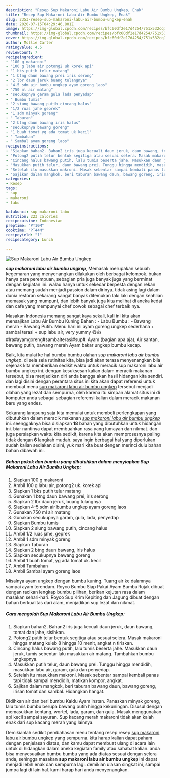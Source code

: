 ```yaml
---
description: "Resep Sup Makaroni Labu Air Bumbu Ungkep, Enak"
title: "Resep Sup Makaroni Labu Air Bumbu Ungkep, Enak"
slug: 2353-resep-sup-makaroni-labu-air-bumbu-ungkep-enak
date: 2020-07-15T04:29:46.801Z
image: https://img-global.cpcdn.com/recipes/bfc60df2e17d4254/751x532cq70/sup-makaroni-labu-air-bumbu-ungkep-foto-resep-utama.jpg
thumbnail: https://img-global.cpcdn.com/recipes/bfc60df2e17d4254/751x532cq70/sup-makaroni-labu-air-bumbu-ungkep-foto-resep-utama.jpg
cover: https://img-global.cpcdn.com/recipes/bfc60df2e17d4254/751x532cq70/sup-makaroni-labu-air-bumbu-ungkep-foto-resep-utama.jpg
author: Mollie Carter
ratingvalue: 4.5
reviewcount: 7
recipeingredient:
- "100 g makaroni"
- "100 g labu air potong2 uk korek api"
- "1 bks putih telur matang"
- "1 btng daun bawang prei iris serong"
- "2 lbr daun jeruk buang tulangnya"
- "4-5 sdm air bumbu ungkep ayam goreng laos"
- "750 ml air matang"
- "secukupnya garam gula lada penyedap"
- " Bumbu tumis"
- "2 siung bawang putih cincang halus"
- "1/2 ruas jahe geprek"
- "1 sdm minyak goreng"
- " Taburan"
- "2 btng daun bawang iris halus"
- "secukupnya bawang goreng"
- "1 buah tomat yg ada tomat uk kecil"
- " Tambahan"
- " Sambal ayam goreng laos"
recipeinstructions:
- "Siapkan bahan2. Bahan2 iris juga kecuali daun jeruk, daun bawang, tomat dan jahe, sisihkan."
- "Potong2 putih telur bentuk segitiga atau sesuai selera. Masak makaroni hingga matang kuleb 8 hingga 10 menit, angkat n tiriskan."
- "Cincang halus bawang putih, lalu tumis beserta jahe. Masukkan daun jeruk, tumis sebentar lalu masukkan air matang. Tambahkan bumbu ungkepnya."
- "Masukkan putih telur, daun bawang prei. Tunggu hingga mendidih, masukkan labu air, garam, gula dan penyedap."
- "Setelah itu masukkan makroni. Masak sebentar sampai kembali panas tapi tidak sampai mendidih, matikan kompor, angkat."
- "Sajikan dalam mangkok, beri taburan bawang daun, bawang goreng, irisan tomat dan sambal. Hidangkan hangat."
categories:
- Resep
tags:
- sup
- makaroni
- labu

katakunci: sup makaroni labu 
nutrition: 223 calories
recipecuisine: Indonesian
preptime: "PT10M"
cooktime: "PT44M"
recipeyield: "1"
recipecategory: Lunch

---
```



![Sup Makaroni Labu Air Bumbu Ungkep](https://img-global.cpcdn.com/recipes/bfc60df2e17d4254/751x532cq70/sup-makaroni-labu-air-bumbu-ungkep-foto-resep-utama.jpg)

<b><i>sup makaroni labu air bumbu ungkep</i></b>, Memasak merupakan sebuah kegemaran yang menyenangkan dilakukan oleh berbagai kelompok. bukan hanya para perempuan, sebagian pria juga banyak juga yang berminat dengan kegiatan ini. walau hanya untuk sekedar berpesta dengan rekan atau memang sudah menjadi passion dalam dirinya. tidak asing lagi dalam dunia restoran sekarang sangat banyak ditemukan laki laki dengan keahlian memasak yang mumpuni, dan lebih banyak juga kita melihat di aneka kedai dan cafe yang mempunyai chef cowok sebagai chef terbaik nya.

Masakan Indonesia memang sangat kaya sekali, kali ini kita akan mensajikan Labu Air Bumbu Kuning Bahan : - Labu Bumbu : - Bawang merah - Bawang Putih. Menu hari ini ayam goreng ungkep sederhana + sambal terasi + sup labu air, very yummy 😋👍#Ira#ayamgoreng#sambalterasi#sup#. Ayam (bagian apa aja), Air santan, bawang putih, bawang merah Ayam bakar ungkep bumbu kecap.

Baik, kita mulai ke hal bumbu bumbu olahan <i>sup makaroni labu air bumbu ungkep</i>. di sela sela rutinitas kita, bisa jadi akan terasa menyenangkan bila sejenak kita memberikan sedikit waktu untuk meracik sup makaroni labu air bumbu ungkep ini. dengan kesuksesan kalian dalam meracik makanan tersebut, bisa menjadikan diri anda bangga akan hasil hidangan kita sendiri. dan lagi disini dengan perantara situs ini kita akan dapat referensi untuk membuat menu <u>sup makaroni labu air bumbu ungkep</u> tersebut menjadi olahan yang lezat dan sempurna, oleh karena itu simpan alamat situs ini di komputer anda sebagai sebagian referensi kalian dalam meracik makanan baru yang endes.


Sekarang langsung saja kita memulai untuk membeli perlengkapan yang dibutuhkan dalam meracik makanan <u><i>sup makaroni labu air bumbu ungkep</i></u> ini. seenggaknya bisa disiapkan <b>18</b> bahan yang dibutuhkan untuk hidangan ini. biar nantinya dapat membuahkan rasa yang lumayan dan nikmat. dan juga persiapkan waktu kita sedikit, karena kita akan memprosesnya paling tidak dengan <b>6</b> langkah mudah. saya ingin berbagai hal yang diperlukan sudah kalian sediakan disini, yuk mari kita buat dengan merinci dulu bahan bahan dibawah ini.

<!--inarticleads1-->

##### Bahan pokok dan bumbu yang dibutuhkan dalam menyiapkan Sup Makaroni Labu Air Bumbu Ungkep:

1. Siapkan 100 g makaroni
1. Ambil 100 g labu air, potong2 uk. korek api
1. Siapkan 1 bks putih telur matang
1. Gunakan 1 btng daun bawang prei, iris serong
1. Siapkan 2 lbr daun jeruk, buang tulangnya
1. Siapkan 4-5 sdm air bumbu ungkep ayam goreng laos
1. Gunakan 750 ml air matang
1. Gunakan secukupnya garam, gula, lada, penyedap
1. Siapkan  Bumbu tumis
1. Siapkan 2 siung bawang putih, cincang halus
1. Ambil 1/2 ruas jahe, geprek
1. Ambil 1 sdm minyak goreng
1. Siapkan  Taburan
1. Siapkan 2 btng daun bawang, iris halus
1. Siapkan secukupnya bawang goreng
1. Ambil 1 buah tomat, yg ada tomat uk. kecil
1. Ambil  Tambahan
1. Ambil  Sambal ayam goreng laos


Misalnya ayam ungkep dengan bumbu kuning. Tuang air ke dalamnya sampai ayam terendam. Royco Bumbu Siap Pakai Ayam Bumbu Rujak dibuat dengan racikan lengkap bumbu pilihan, berikan kejutan rasa dalam masakan sehari-hari. Royco Sup Krim Kepiting dan Jagung dibuat dengan bahan berkualitas dari alam, menjadikan sup lezat dan nikmat. 

<!--inarticleads2-->

##### Cara mengolah Sup Makaroni Labu Air Bumbu Ungkep:

1. Siapkan bahan2. Bahan2 iris juga kecuali daun jeruk, daun bawang, tomat dan jahe, sisihkan.
1. Potong2 putih telur bentuk segitiga atau sesuai selera. Masak makaroni hingga matang kuleb 8 hingga 10 menit, angkat n tiriskan.
1. Cincang halus bawang putih, lalu tumis beserta jahe. Masukkan daun jeruk, tumis sebentar lalu masukkan air matang. Tambahkan bumbu ungkepnya.
1. Masukkan putih telur, daun bawang prei. Tunggu hingga mendidih, masukkan labu air, garam, gula dan penyedap.
1. Setelah itu masukkan makroni. Masak sebentar sampai kembali panas tapi tidak sampai mendidih, matikan kompor, angkat.
1. Sajikan dalam mangkok, beri taburan bawang daun, bawang goreng, irisan tomat dan sambal. Hidangkan hangat.


Didihkan air dan beri bumbu Kaldu Ayam instan. Panaskan minyak goreng, lalu tumis bumbu berupa bawang putih hingga kekuningan. Disusul dengan memasukkan kentang, wortel, lada, garam, dan gula. Masak menggunakan api kecil sampai sayuran. Sup kacang merah makaroni tidak akan kalah enak dari sup kacang merah yang lainnya. 

Demikianlah sedikit pembahasan menu tentang resep resep <u>sup makaroni labu air bumbu ungkep</u> yang sempurna. kita harap kalian dapat paham dengan penjelasan diatas, dan kamu dapat membuat ulang di acara lain untuk di hidangkan dalam aneka kegiatan family atau sahabat kalian. anda bisa menyesuaikan bumbu bumbu yang ada diatas sesuai dengan selera anda, sehingga masakan <b>sup makaroni labu air bumbu ungkep</b> ini dapat menjadi lebih enak dan sempurna lagi. demikian ulasan singkat ini, sampai jumpa lagi di lain hal. kami harap hari anda menyenangkan.
